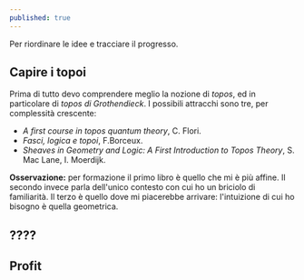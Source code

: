 ```yaml
---
published: true
---
```


Per riordinare le idee e tracciare il progresso.

## Capire i topoi

Prima di tutto devo comprendere meglio la nozione di *topos*, ed in particolare di *topos di Grothendieck*. I possibili attracchi sono tre, per complessità crescente:

- *A first course in topos quantum theory*, C. Flori.
- *Fasci, logica e topoi*, F.Borceux.
- *Sheaves in Geometry and Logic: A First Introduction to Topos Theory*, S. Mac Lane, I. Moerdijk.

**Osservazione:** per formazione il primo libro è quello che mi è più affine. Il secondo invece parla dell'unico contesto con cui ho un briciolo di familiarità. Il terzo è quello dove mi piacerebbe arrivare: l'intuizione di cui ho bisogno è quella geometrica.

## ????

## Profit
